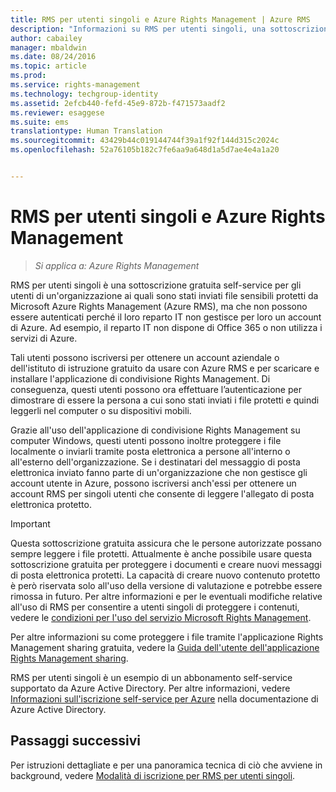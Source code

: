```yaml
---
title: RMS per utenti singoli e Azure Rights Management | Azure RMS
description: "Informazioni su RMS per utenti singoli, una sottoscrizione gratuita self-service per gli utenti di un'organizzazione ai quali sono stati inviati file sensibili protetti da Microsoft Azure Rights Management (Azure RMS), ma che non possono essere autenticati perché il loro reparto IT non gestisce per loro un account di Azure."
author: cabailey
manager: mbaldwin
ms.date: 08/24/2016
ms.topic: article
ms.prod: 
ms.service: rights-management
ms.technology: techgroup-identity
ms.assetid: 2efcb440-fefd-45e9-872b-f471573aadf2
ms.reviewer: esaggese
ms.suite: ems
translationtype: Human Translation
ms.sourcegitcommit: 43429b44c019144744f39a1f92f144d315c2024c
ms.openlocfilehash: 52a76105b182c7fe6aa9a648d1a5d7ae4e4a1a20


---
```


# RMS per utenti singoli e Azure Rights Management

>*Si applica a: Azure Rights Management*

RMS per utenti singoli è una sottoscrizione gratuita self-service per gli utenti di un'organizzazione ai quali sono stati inviati file sensibili protetti da Microsoft Azure Rights Management (Azure RMS), ma che non possono essere autenticati perché il loro reparto IT non gestisce per loro un account di Azure. Ad esempio, il reparto IT non dispone di Office 365 o non utilizza i servizi di Azure.

Tali utenti possono iscriversi per ottenere un account aziendale o dell'istituto di istruzione gratuito da usare con Azure RMS e per scaricare e installare l'applicazione di condivisione Rights Management. Di conseguenza, questi utenti possono ora effettuare l’autenticazione per dimostrare di essere la persona a cui sono stati inviati i file protetti e quindi leggerli nel computer o su dispositivi mobili.

Grazie all'uso dell'applicazione di condivisione Rights Management su computer Windows, questi utenti possono inoltre proteggere i file localmente o inviarli tramite posta elettronica a persone all'interno o all'esterno dell'organizzazione. Se i destinatari del messaggio di posta elettronica inviato fanno parte di un'organizzazione che non gestisce gli account utente in Azure, possono iscriversi anch'essi per ottenere un account RMS per singoli utenti che consente di leggere l'allegato di posta elettronica protetto.

> [!IMPORTANT]
> Questa sottoscrizione gratuita assicura che le persone autorizzate possano sempre leggere i file protetti. Attualmente è anche possibile usare questa sottoscrizione gratuita per proteggere i documenti e creare nuovi messaggi di posta elettronica protetti. La capacità di creare nuovo contenuto protetto è però riservata solo all'uso della versione di valutazione e potrebbe essere rimossa in futuro. Per altre informazioni e per le eventuali modifiche relative all'uso di RMS per consentire a utenti singoli di proteggere i contenuti, vedere le [condizioni per l'uso del servizio Microsoft Rights Management](https://portal.aadrm.com/Legal/Service).

Per altre informazioni su come proteggere i file tramite l'applicazione Rights Management sharing gratuita, vedere la [Guida dell'utente dell'applicazione Rights Management sharing](../rms-client/sharing-app-user-guide.md).

RMS per utenti singoli è un esempio di un abbonamento self-service supportato da Azure Active Directory. Per altre informazioni, vedere [Informazioni sull'iscrizione self-service per Azure](/active-directory/active-directory-self-service-signup) nella documentazione di Azure Active Directory. 

## Passaggi successivi
Per istruzioni dettagliate e per una panoramica tecnica di ciò che avviene in background, vedere [Modalità di iscrizione per RMS per utenti singoli](rms-for-individuals-user-sign-up.md). 




<!--HONumber=Aug16_HO4-->


